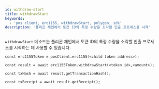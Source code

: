 ```yaml
---
id: withdraw-start
title: withdrawStart
keywords:
  - 'pos client, erc1155, withdrawStart, polygon, sdk'
description: '폴리곤 체인에서 토큰 ID의 특정 수량을 소각할 인출 프로세스를 시작'
---
```


`withdrawStart` 메소드는 폴리곤 체인에서 토큰 ID의 특정 수량을 소각할 인출 프로세스를 시작하는 데 사용할 수 있습니다.

```
const erc1155Token = posClient.erc1155(<child token address>);

const result = await erc1155Token.withdrawStart(<token id>,<amount>);

const txHash = await result.getTransactionHash();

const txReceipt = await result.getReceipt();

```
